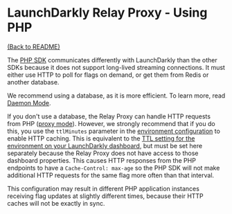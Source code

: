 # LaunchDarkly Relay Proxy - Using PHP

[(Back to README)](../README.md)

The [PHP SDK](https://github.com/launchdarkly/php-server-sdk) communicates differently with LaunchDarkly than the other SDKs because it does not support long-lived streaming connections. It must either use HTTP to poll for flags on demand, or get them from Redis or another database.

We recommend using a database, as it is more efficient. To learn more, read [Daemon Mode](./daemon-mode.md).

If you don't use a database, the Relay Proxy can handle HTTP requests from PHP ([proxy mode](./proxy-mode.md)). However, we strongly recommend that if you do this, you use the `ttlMinutes` parameter in the [environment configuration](./configuration.md#file-section-environment-name) to enable HTTP caching. This is equivalent to the [TTL setting for the environment on your LaunchDarkly dashboard](https://docs.launchdarkly.com/home/managing-flags/environments#ttl-settings), but must be set here separately because the Relay Proxy does not have access to those dashboard properties. This causes HTTP responses from the PHP endpoints to have a `Cache-Control: max-age` so the PHP SDK will not make additional HTTP requests for the same flag more often than that interval.

This configuration may result in different PHP application instances receiving flag updates at slightly different times, because their HTTP caches will not be exactly in sync.
